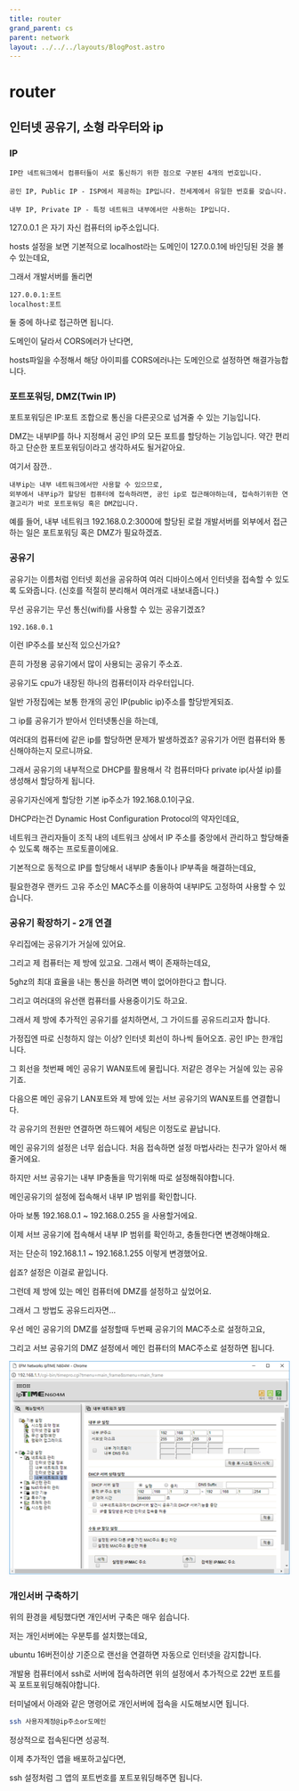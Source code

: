 ```yaml
---
title: router
grand_parent: cs
parent: network
layout: ../../../layouts/BlogPost.astro
---
```


# router

## 인터넷 공유기, 소형 라우터와 ip

### IP

```
IP란 네트워크에서 컴퓨터들이 서로 통신하기 위한 점으로 구분된 4개의 번호입니다.

공인 IP, Public IP - ISP에서 제공하는 IP입니다. 전세계에서 유일한 번호를 갖습니다.

내부 IP, Private IP - 특정 네트워크 내부에서만 사용하는 IP입니다.
```

127.0.0.1 은 자기 자신 컴퓨터의 ip주소입니다.

hosts 설정을 보면 기본적으로 localhost라는 도메인이 127.0.0.1에 바인딩된 것을 볼 수 있는데요,

그래서 개발서버를 돌리면

```
127.0.0.1:포트
localhost:포트
```

둘 중에 하나로 접근하면 됩니다.

도메인이 달라서 CORS에러가 난다면,

hosts파일을 수정해서 해당 아이피를 CORS에러나는 도메인으로 설정하면 해결가능합니다.

### 포트포워딩, DMZ(Twin IP)

포트포워딩은 IP:포트 조합으로 통신을 다른곳으로 넘겨줄 수 있는 기능입니다.

DMZ는 내부IP를 하나 지정해서 공인 IP의 모든 포트를 할당하는 기능입니다. 약간 편리하고 단순한 포트포워딩이라고 생각하셔도 될거같아요.

여기서 잠깐..

```
내부ip는 내부 네트워크에서만 사용할 수 있으므로,
외부에서 내부ip가 할당된 컴퓨터에 접속하려면, 공인 ip로 접근해야하는데, 접속하기위한 연결고리가 바로 포트포워딩 혹은 DMZ입니다.
```

예를 들어, 내부 네트워크 192.168.0.2:3000에 할당된 로컬 개발서버를 외부에서 접근하는 일은 포트포워딩 혹은 DMZ가 필요하겠죠.

### 공유기

공유기는 이름처럼 인터넷 회선을 공유하여 여러 디바이스에서 인터넷을 접속할 수 있도록 도와줍니다. \(신호를 적절히 분리해서 여러개로 내보내줍니다.\)

무선 공유기는 무선 통신(wifi)를 사용할 수 있는 공유기겠죠?

```
192.168.0.1
```

이런 IP주소를 보신적 있으신가요?

흔히 가정용 공유기에서 많이 사용되는 공유기 주소죠.

공유기도 cpu가 내장된 하나의 컴퓨터이자 라우터입니다.

일반 가정집에는 보통 한개의 공인 IP\(public ip\)주소를 할당받게되죠.

그 ip를 공유기가 받아서 인터넷통신을 하는데,

여러대의 컴퓨터에 같은 ip를 할당하면 문제가 발생하겠죠? 공유기가 어떤 컴퓨터와 통신해야하는지 모르니까요.

그래서 공유기의 내부적으로 DHCP를 활용해서 각 컴퓨터마다 private ip\(사설 ip\)를 생성해서 할당하게 됩니다.

공유기자신에게 할당한 기본 ip주소가 192.168.0.1이구요.

DHCP라는건 Dynamic Host Configuration Protocol의 약자인데요,

네트워크 관리자들이 조직 내의 네트워크 상에서 IP 주소를 중앙에서 관리하고 할당해줄 수 있도록 해주는 프로토콜이에요.

기본적으로 동적으로 IP를 할당해서 내부IP 충돌이나 IP부족을 해결하는데요,

필요한경우 랜카드 고유 주소인 MAC주소를 이용하여 내부IP도 고정하여 사용할 수 있습니다.

### 공유기 확장하기 - 2개 연결

우리집에는 공유기가 거실에 있어요.

그리고 제 컴퓨터는 제 방에 있고요. 그래서 벽이 존재하는데요,

5ghz의 최대 효율을 내는 통신을 하려면 벽이 없어야한다고 합니다.

그리고 여러대의 유선랜 컴퓨터를 사용중이기도 하고요.

그래서 제 방에 추가적인 공유기를 설치하면서, 그 가이드를 공유드리고자 합니다.

가정집엔 따로 신청하지 않는 이상? 인터넷 회선이 하나씩 들어오죠. 공인 IP는 한개입니다.

그 회선을 첫번째 메인 공유기 WAN포트에 물립니다. 저같은 경우는 거실에 있는 공유기죠.

다음으론 메인 공유기 LAN포트와 제 방에 있는 서브 공유기의 WAN포트를 연결합니다.

각 공유기의 전원만 연결하면 하드웨어 세팅은 이정도로 끝납니다.

메인 공유기의 설정은 너무 쉽습니다. 처음 접속하면 설정 마법사라는 친구가 알아서 해줄거에요.

하지만 서브 공유기는 내부 IP충돌을 막기위해 따로 설정해줘야합니다.

메인공유기의 설정에 접속해서 내부 IP 범위를 확인합니다.

아마 보통 192.168.0.1 ~ 192.168.0.255 을 사용할거에요.

이제 서브 공유기에 접속해서 내부 IP 범위를 확인하고, 충돌한다면 변경해야해요.

저는 단순히 192.168.1.1 ~ 192.168.1.255 이렇게 변경했어요.

쉽죠? 설정은 이걸로 끝입니다.

그런데 제 방에 있는 메인 컴퓨터에 DMZ를 설정하고 싶었어요.

그래서 그 방법도 공유드리자면...

우선 메인 공유기의 DMZ를 설정할때 두번째 공유기의 MAC주소로 설정하고요,

그리고 서브 공유기의 DMZ 설정에서 메인 컴퓨터의 MAC주소로 설정하면 됩니다.

<img src="/images/dhcp.png"/>

### 개인서버 구축하기

위의 환경을 세팅했다면 개인서버 구축은 매우 쉽습니다.

저는 개인서버에는 우분투를 설치했는데요,

ubuntu 16버전이상 기준으로 랜선을 연결하면 자동으로 인터넷을 감지합니다.

개발용 컴퓨터에서 ssh로 서버에 접속하려면 위의 설정에서 추가적으로 22번 포트를 꼭 포트포워딩해줘야합니다.

터미널에서 아래와 같은 명령어로 개인서버에 접속을 시도해보시면 됩니다.

```bash
ssh 사용자계정@ip주소or도메인
```

정상적으로 접속된다면 성공적.

이제 추가적인 앱을 배포하고싶다면,

ssh 설정처럼 그 앱의 포트번호를 포트포워딩해주면 됩니다.
